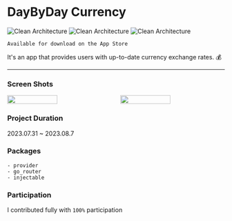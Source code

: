 # DayByDay Currency

![Clean Architecture](https://img.shields.io/badge/Architecture-Clean-orange.svg?style=flat-square)
![Clean Architecture](https://img.shields.io/badge/StateManagement-Provider-blue.svg?style=flat-square)
![Clean Architecture](https://img.shields.io/badge/DI-Injectable-green.svg?style=flat-square)

`Available for download on the App Store`

It's an app that provides users with up-to-date currency exchange rates. 💰</br>


***


### Screen Shots

<div style="display: flex; justify-content: space-between;">
  <img src="https://github.com/Jungin1020/Git_Hub_Card/assets/97022661/47633efe-5d85-4889-a378-a5b71b8a0feb" width="48%"/>
  <img src="https://github.com/Jungin1020/Git_Hub_Card/assets/97022661/4895c315-dc7f-44dd-a1a3-f17586558d1e" width="48%"/>
</div>

### Project Duration

2023.07.31 ~ 2023.08.7

### Packages

    - provider
    - go_router
    - injectable
    

### Participation

I contributed fully with `100%` participation

</br>






